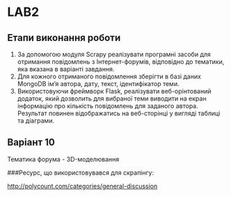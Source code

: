 # LAB2

## Етапи виконання роботи

1. За допомогою модуля Scrapy реалізувати програмні засоби для отримання
повідомлень з Інтернет-форумів, відповідно до тематики, яка вказана в варіанті
завдання.
2. Для кожного отриманого повідомлення зберігти в базі даних MongoDB ім’я
автора, дату, текст, ідентифікатор теми.
3. Використовуючи фреймворк Flask, реалізувати веб-орінтований додаток, який
дозволить для вибраної теми виводити на екран інформацію про кількість
повідомлень для заданого автора. Результат повинен відображатись на
веб-сторінці у вигляді таблиці та діаграми.

## Варіант 10

Тематика форума - 3D-моделювання

###Ресурс, що використовувався для скрапінгу:

http://polycount.com/categories/general-discussion
